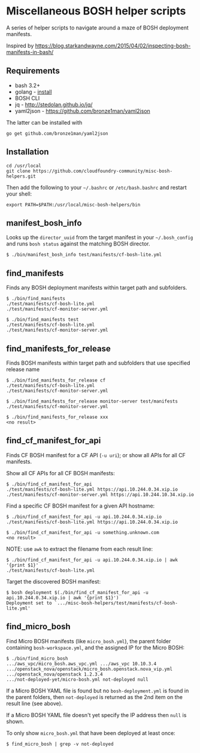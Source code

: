 Miscellaneous BOSH helper scripts
=================================

A series of helper scripts to navigate around a maze of BOSH deployment manifests.

Inspired by https://blog.starkandwayne.com/2015/04/02/inspecting-bosh-manifests-in-bash/

Requirements
------------

-	bash 3.2+
-	golang - [install](http://golang.org/doc/install)
-	BOSH CLI
-	jq - http://stedolan.github.io/jq/
-	yaml2json - https://github.com/bronze1man/yaml2json

The latter can be installed with

```
go get github.com/bronze1man/yaml2json
```

Installation
------------

```
cd /usr/local
git clone https://github.com/cloudfoundry-community/misc-bosh-helpers.git
```

Then add the following to your `~/.bashrc` or `/etc/bash.bashrc` and restart your shell:

```
export PATH=$PATH:/usr/local/misc-bosh-helpers/bin
```

manifest_bosh_info
------------------

Looks up the `director_uuid` from the target manifest in your `~/.bosh_config` and runs `bosh status` against the matching BOSH director.

```
$ ./bin/manifest_bosh_info test/manifests/cf-bosh-lite.yml
```

find_manifests
--------------

Finds any BOSH deployment manifests within target path and subfolders.

```
$ ./bin/find_manifests
./test/manifests/cf-bosh-lite.yml
./test/manifests/cf-monitor-server.yml

$ ./bin/find_manifests test
./test/manifests/cf-bosh-lite.yml
./test/manifests/cf-monitor-server.yml
```

find_manifests_for_release
--------------------------

Finds BOSH manifests within target path and subfolders that use specified release name

```
$ ./bin/find_manifests_for_release cf
./test/manifests/cf-bosh-lite.yml
./test/manifests/cf-monitor-server.yml

$ ./bin/find_manifests_for_release monitor-server test/manifests
./test/manifests/cf-monitor-server.yml

$ ./bin/find_manifests_for_release xxx
<no result>
```

find_cf_manifest_for_api
------------------------

Finds CF BOSH manifest for a CF API (`-u uri`); or show all APIs for all CF manifests.

Show all CF APIs for all CF BOSH manifests:

```
$ ./bin/find_cf_manifest_for_api
./test/manifests/cf-bosh-lite.yml https://api.10.244.0.34.xip.io
./test/manifests/cf-monitor-server.yml https://api.10.244.10.34.xip.io
```

Find a specific CF BOSH manifest for a given API hostname:

```
$ ./bin/find_cf_manifest_for_api -u api.10.244.0.34.xip.io
./test/manifests/cf-bosh-lite.yml https://api.10.244.0.34.xip.io
```

```
$ ./bin/find_cf_manifest_for_api -u something.unknown.com
<no result>
```

NOTE: use `awk` to extract the filename from each result line:

```
$ ./bin/find_cf_manifest_for_api -u api.10.244.0.34.xip.io | awk '{print $1}'
./test/manifests/cf-bosh-lite.yml
```

Target the discovered BOSH manifest:

```
$ bosh deployment $(./bin/find_cf_manifest_for_api -u api.10.244.0.34.xip.io | awk '{print $1}')
Deployment set to `.../misc-bosh-helpers/test/manifests/cf-bosh-lite.yml'
```

find_micro_bosh
---------------

Find Micro BOSH manifests (like `micro_bosh.yml`\), the parent folder containing `bosh-workspace.yml`, and the assigned IP for the Micro BOSH:

```
$ ./bin/find_micro_bosh
.../aws_vpc/micro_bosh.aws_vpc.yml .../aws_vpc 10.10.3.4
.../openstack_nova/openstack/micro_bosh.openstack.nova_vip.yml .../openstack_nova/openstack 1.2.3.4
.../not-deployed-yet/micro-bosh.yml not-deployed null
```

If a Micro BOSH YAML file is found but no `bosh-deployment.yml` is found in the parent folders, then `not-deployed` is returned as the 2nd item on the result line (see above).

If a Micro BOSH YAML file doesn't yet specify the IP address then `null` is shown.

To only show `micro_bosh.yml` that have been deployed at least once:

```
$ find_micro_bosh | grep -v not-deployed
```
